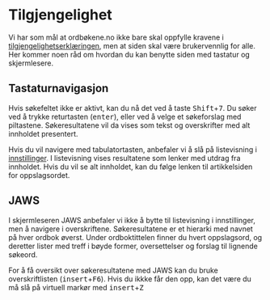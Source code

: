 # Tilgjengelighet
Vi har som mål at ordbøkene.no ikke bare skal oppfylle kravene i [tilgjengelighetserklæringen](https://uustatus.no/nb/erklaringer/publisert/b2a6f8d0-3a16-4716-8bc8-46ac3c161935), men at siden skal være brukervennlig for alle.
Her kommer noen råd om hvordan du kan benytte siden med tastatur og skjermlesere.

## Tastaturnavigasjon
Hvis søkefeltet ikke er aktivt, kan du nå det ved å taste <kbd>Shift</kbd>+<kbd>7</kbd>. Du søker ved å trykke returtasten (<kbd>enter</kbd>), eller ved å velge et søkeforslag med piltastene. Søkeresultatene vil da vises som tekst og overskrifter med alt innholdet presentert. 

Hvis du vil navigere med tabulatortasten, anbefaler vi å slå på listevisning i [innstillinger](/nob/settings). 
I listevisning vises resultatene som lenker med utdrag fra innholdet. Hvis du vil se alt innholdet, kan du følge lenken til artikkelsiden for oppslagsordet.

## JAWS
I skjermleseren JAWS anbefaler vi ikke å bytte til listevisning i innstillinger, men å navigere i overskriftene. Søkeresultatene er et hierarki med navnet på hver ordbok øverst. Under ordboktittelen finner du hvert oppslagsord, og deretter lister med treff i bøyde former, oversettelser og forslag til lignende søkeord.

For å få oversikt over søkeresultatene med JAWS kan du bruke overskriftlisten (<kbd>insert</kbd>+<kbd>F6</kbd>). Hvis du ikkke får den opp, kan det være du må slå på virtuell markør med <kbd>insert</kbd>+<kbd>Z</kbd>